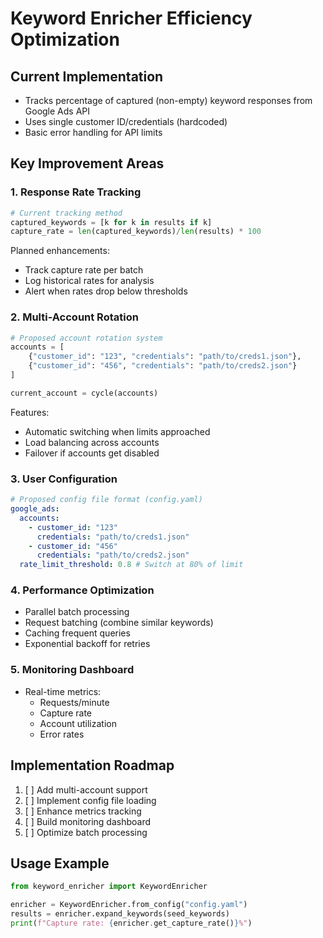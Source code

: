 # Keyword Enricher Efficiency Optimization

## Current Implementation
- Tracks percentage of captured (non-empty) keyword responses from Google Ads API
- Uses single customer ID/credentials (hardcoded)
- Basic error handling for API limits

## Key Improvement Areas

### 1. Response Rate Tracking
```python
# Current tracking method
captured_keywords = [k for k in results if k]
capture_rate = len(captured_keywords)/len(results) * 100
```

Planned enhancements:
- Track capture rate per batch
- Log historical rates for analysis
- Alert when rates drop below thresholds

### 2. Multi-Account Rotation
```python
# Proposed account rotation system
accounts = [
    {"customer_id": "123", "credentials": "path/to/creds1.json"},
    {"customer_id": "456", "credentials": "path/to/creds2.json"} 
]

current_account = cycle(accounts)
```

Features:
- Automatic switching when limits approached
- Load balancing across accounts
- Failover if accounts get disabled

### 3. User Configuration
```yaml
# Proposed config file format (config.yaml)
google_ads:
  accounts:
    - customer_id: "123"
      credentials: "path/to/creds1.json"
    - customer_id: "456"  
      credentials: "path/to/creds2.json"
  rate_limit_threshold: 0.8 # Switch at 80% of limit
```

### 4. Performance Optimization
- Parallel batch processing
- Request batching (combine similar keywords)
- Caching frequent queries
- Exponential backoff for retries

### 5. Monitoring Dashboard
- Real-time metrics:
  - Requests/minute
  - Capture rate
  - Account utilization
  - Error rates

## Implementation Roadmap
1. [ ] Add multi-account support
2. [ ] Implement config file loading
3. [ ] Enhance metrics tracking
4. [ ] Build monitoring dashboard
5. [ ] Optimize batch processing

## Usage Example
```python
from keyword_enricher import KeywordEnricher

enricher = KeywordEnricher.from_config("config.yaml")
results = enricher.expand_keywords(seed_keywords)
print(f"Capture rate: {enricher.get_capture_rate()}%")
